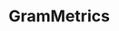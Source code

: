 # GramMetrics
<!--
README.md
---------
This file serves as a documentation file for your project.
It explains what the project does, how to install it, and how to use it.
Include steps to set up the project and key features.
-->

